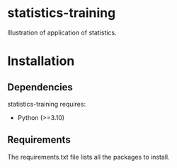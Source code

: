 # statistics-training
Illustration of application of statistics.

# Installation
## Dependencies
statistics-training requires:
- Python (>=3.10)

## Requirements
The requirements.txt file lists all the packages to install.
